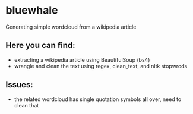 # bluewhale
Generating simple wordcloud from a wikipedia article

## Here you can find:
- extracting a wikipedia article using BeautifulSoup (bs4)
- wrangle and clean the text using regex, clean_text, and nltk stopwrods

## Issues:
- the related wordcloud has single quotation symbols all over, need to clean that

